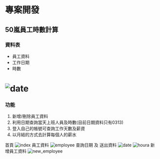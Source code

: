 # 專案開發
## 50嵐員工時數計算
### 資料表
+ 員工資料
+ 工作日期
+ 時數

![date](https://upload.cc/i1/2020/02/25/xg9z12.png) 
===
### 功能
1. 新增/刪除員工資料
2. 利用日期查詢當天上班人員及時數(目前日期資料只有0313)
3. 登入自己的帳號可查詢工作天數及薪資
4. 以月結的方式去計算每個人的薪水

首頁
![index](https://upload.cc/i1/2020/02/27/hNnHd2.png)
員工資料
![employee](https://upload.cc/i1/2020/02/27/BaXRmQ.png)
查詢日期 及 送出資料
![date](https://upload.cc/i1/2020/02/27/7CXhFQ.png)
![houra](https://upload.cc/i1/2020/02/27/Ym2Wps.png)
新增員工資料
![new_employee](https://upload.cc/i1/2020/02/27/QI1AeD.png)
